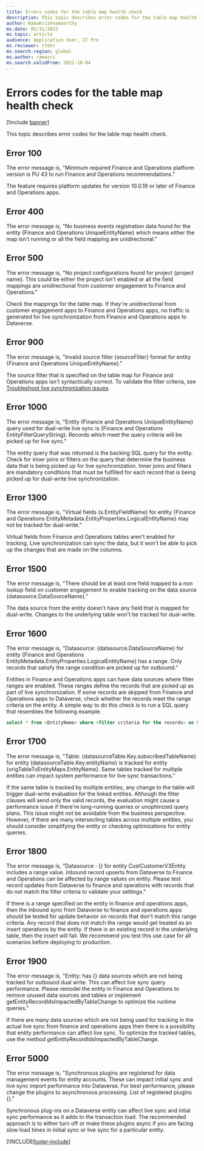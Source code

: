 ```yaml
---
title: Errors codes for the table map health check
description: This topic describes error codes for the table map health check.
author: RamaKrishnamoorthy
ms.date: 05/31/2022
ms.topic: article
audience: Application User, IT Pro
ms.reviewer: tfehr
ms.search.region: global
ms.author: ramasri
ms.search.validFrom: 2021-10-04
---
```


# Errors codes for the table map health check

[!include [banner](../../includes/banner.md)]



This topic describes error codes for the table map health check.

## Error 100

The error message is, "Minimum required Finance and Operations platform version is PU 43 to run Finance and Operations recommendations."

The feature requires platform updates for version 10.0.19 or later of Finance and Operations apps.

## Error 400

The error message is, "No business events registration data found for the entity \{Finance and Operations UniqueEntityName\} which means either the map isn't running or all the field mapping are unidirectional."

## Error 500

The error message is, "No project configurations found for project \{project name\}. This could be either the project isn't enabled or all the field mappings are unidirectional from customer engagement to Finance and Operations."

Check the mappings for the table map. If they're unidirectional from customer engagement apps to Finance and Operations apps, no traffic is generated for live synchronization from Finance and Operations apps to Dataverse.

## Error 900

The error message is, "Invalid source filter \{sourceFilter\} format for entity \{Finance and Operations UniqueEntityName\}."

The source filter that is specified on the table map for Finance and Operations apps isn't syntactically correct. To validate the filter criteria, see [Troubleshoot live synchronization issues](dual-write-troubleshooting-live-sync.md#live-synchronization-issues-that-are-caused-by-incorrect-query-filter-syntax-on-the-dual-write-maps).

## Error 1000

The error message is, "Entity \{Finance and Operations UniqueEntityName\} query used for dual-write live sync is \{Finance and Operations EntityFilterQueryString\}. Records which meet the query criteria will be picked up for live sync."

The entity query that was returned is the backing SQL query for the entity. Check for inner joins or filters on the query that determine the business data that is being picked up for live synchronization. Inner joins and filters are mandatory conditions that must be fulfilled for each record that is being picked up for dual-write live synchronization.

## Error 1300

The error message is, "Virtual fields \{s.EntityFieldName\} for entity \{Finance and Operations EntityMetadata.EntityProperties.LogicalEntityName\} may not be tracked for dual-write."

Virtual fields from Finance and Operations tables aren't enabled for tracking. Live synchronization can sync the data, but it won't be able to pick up the changes that are made on the columns.

## Error 1500

The error message is, "There should be at least one field mapped to a non lookup field on customer engagement to enable tracking on the data source \{datasource.DataSourceName\}."

The data source from the entity doesn't have any field that is mapped for dual-write. Changes to the underlying table won't be tracked for dual-write.

## Error 1600

The error message is, "Datasource: \{datasource.DataSourceName\} for entity \{Finance and Operations EntityMetadata.EntityProperties.LogicalEntityName\} has a range. Only records that satisfy the range condition are picked up for outbound."

Entities in Finance and Operations apps can have data sources where filter ranges are enabled. These ranges define the records that are picked up as part of live synchronization. If some records are skipped from Finance and Operations apps to Dataverse, check whether the records meet the range criteria on the entity. A simple way to do this check is to run a SQL query that resembles the following example.

```sql
select * from <EntityName> where <filter criteria for the records> on SQL.
```

## Error 1700

The error message is, "Table: \{datasourceTable.Key.subscribedTableName\} for entity \{datasourceTable.Key.entityName\} is tracked for entity \{origTableToEntityMaps.EntityName\}. Same tables tracked for multiple entities can impact system performance for live sync transactions."

If the same table is tracked by multiple entities, any change to the table will trigger dual-write evaluation for the linked entities. Although the filter clauses will send only the valid records, the evaluation might cause a performance issue if there're long-running queries or unoptimized query plans. This issue might not be avoidable from the business perspective. However, if there are many intersecting tables across multiple entities, you should consider simplifying the entity or checking optimizations for entity queries.

## Error 1800
The error message is, "Datasource : {} for entity CustCustomerV3Entity includes a range value. Inbound record upserts from Dataverse to Finance and Operations can be affected by range values on entity. Please test record updates from Dataverse to finance and operations with records that do not match the filter criteria to validate your settings."

If there is a range specified on the entity in finance and operations apps, then the inbound sync from Dataverse to finance and operations apps should be tested for update behavior on records that don't match this range criteria. Any record that does not match the range would get treated as an insert operations by the entity. If there is an existing record in the underlying table, then the insert will fail. We recommend you test this use case for all scenarios before deploying to production.

## Error 1900
The error message is, "Entity: has {} data sources which are not being tracked for outbound dual write. This can affect live sync query performance. Please remodel the entity in Finance and Operations to remove unused data sources and tables or implement getEntityRecordIdsImpactedByTableChange to optimize the runtime queries."

If there are many data sources which are not being used for tracking in the actual live sync from finance and operations apps then there is a possibility that entity performance can affect live sync. To optimize the tracked tables, use the method getEntityRecordIdsImpactedByTableChange.

## Error 5000
The error message is, "Synchronous plugins are registered for data management events for entity accounts. These can impact initial sync and live sync import performance into Dataverse. For best performance, please change the plugins to asynchronous processing. List of registered plugins {}."

Synchronous plug-ins on a Dataverse entity can affect live sync and intial sync performance as it adds to the transaction load. The recommended approach is to either turn off or make these plugins async if you are facing slow load times in initial sync or live sync for a particular entity.

[!INCLUDE[footer-include](../../../../includes/footer-banner.md)]
